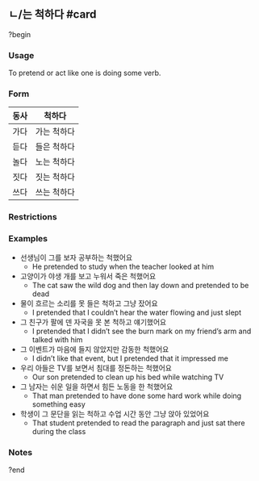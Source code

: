 ## ㄴ/는 척하다 #card
?begin
### Usage
To pretend or act like one is doing some verb.
### Form
| 동사  | 척하다    |
| --- | ------ |
| 가다  | 가는 척하다 |
| 듣다  | 들은 척하다 |
| 놀다  | 노는 척하다 |
| 짓다  | 짓는 척하다 |
| 쓰다  | 쓰는 척하다 |

### Restrictions
### Examples
* 선생님이 그를 보자 공부하는 척했어요
	* He pretended to study when the teacher looked at him
* 고양이가 야생 개를 보고 누워서 죽은 척했어요
	* The cat saw the wild dog and then lay down and pretended to be dead
* 물이 흐르는 소리를 못 들은 척하고 그냥 잤어요
	* I pretended that I couldn’t hear the water flowing and just slept
* 그 친구가 팔에 덴 자국을 못 본 척하고 얘기했어요
	* I pretended that I didn’t see the burn mark on my friend’s arm and talked with him
* 그 이벤트가 마음에 들지 않았지만 감동한 척했어요
	* I didn’t like that event, but I pretended that it impressed me
* 우리 아들은 TV를 보면서 침대를 정돈하는 척했어요
	* Our son pretended to clean up his bed while watching TV
* 그 남자는 쉬운 일을 하면서 힘든 노동을 한 척했어요
	* That man pretended to have done some hard work while doing something easy
* 학생이 그 문단을 읽는 척하고 수업 시간 동안 그냥 앉아 있었어요
	* That student pretended to read the paragraph and just sat there during the class
### Notes
?end
